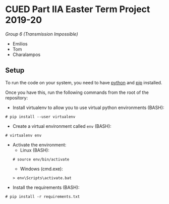 # CUED Part IIA Easter Term Project 2019-20

_Group 6 (Transmission Impossible)_
* Emilios
* Tom
* Charalampos

## Setup
To run the code on your system, you need to have [python](https://www.python.org/) and [pip](https://pypi.org/project/pip/) installed.

Once you have this, run the following commands from the root of the repository:

* Install virtualenv to allow you to use virtual python environments (BASH):
```
# pip install --user virtualenv
```
* Create a virtual environment called `env` (BASH):
```
# virtualenv env
```
* Activate the environment:
	* Linux (BASH):
	```
	# source env/bin/activate
	```
	* Windows (cmd.exe):
	```
	> env\Scripts\activate.bat
	```
* Install the requirements (BASH):
```
# pip install -r requirements.txt
```
